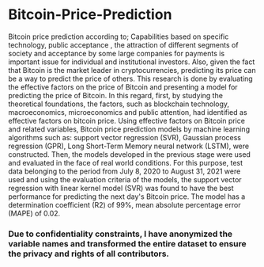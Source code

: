 # Bitcoin-Price-Prediction

Bitcoin price prediction according to; Capabilities based on specific technology, public acceptance , the attraction of different segments of society and acceptance by some large companies for payments is important issue for individual and institutional investors. Also, given the fact that Bitcoin is the market leader in cryptocurrencies, predicting its price can be a way to predict the price of others. This research is done by evaluating the effective factors on the price of Bitcoin and presenting a model for predicting the price of Bitcoin. In this regard, first, by studying the theoretical foundations, the factors, such as blockchain technology, macroeconomics, microeconomics and public attention, had identified as effective factors on bitcoin price. Using effective factors on Bitcoin price and related variables, Bitcoin price prediction models by machine learning algorithms such as: support vector regression (SVR), Gaussian process regression (GPR), Long Short-Term Memory neural network (LSTM), were constructed. Then, the models developed in the previous stage were used and evaluated in the face of real world conditions. For this purpose, test data belonging to the period from July 8, 2020 to August 31, 2021 were used and using the evaluation criteria of the models, the support vector regression with linear kernel model (SVR) was found to have the best performance for predicting the next day's Bitcoin price. The model has a determination coefficient (R2) of 99%, mean absolute percentage error (MAPE) of 0.02.

### Due to confidentiality constraints, I have anonymized the variable names and transformed the entire dataset to ensure the privacy and rights of all contributors.
